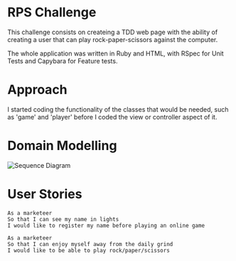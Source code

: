 # RPS Challenge

This challenge consists on createing a TDD web page with the ability of creating a user that can play rock-paper-scissors against the computer.

The whole application was written in Ruby and HTML, with RSpec for Unit Tests and Capybara for Feature tests.

# Approach

I started coding the functionality of the classes that would be needed, such as 'game' and 'player' before I coded the view or controller aspect of it.

# Domain Modelling

![Sequence Diagram]()

# User Stories

```
As a marketeer
So that I can see my name in lights
I would like to register my name before playing an online game
```

```
As a marketeer
So that I can enjoy myself away from the daily grind
I would like to be able to play rock/paper/scissors
```

#
